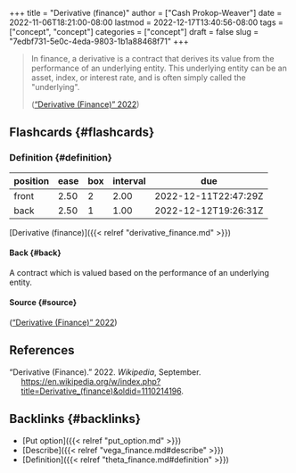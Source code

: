 +++
title = "Derivative (finance)"
author = ["Cash Prokop-Weaver"]
date = 2022-11-06T18:21:00-08:00
lastmod = 2022-12-17T13:40:56-08:00
tags = ["concept", "concept"]
categories = ["concept"]
draft = false
slug = "7edbf731-5e0c-4eda-9803-1b1a88468f71"
+++

> In finance, a derivative is a contract that derives its value from the performance of an underlying entity. This underlying entity can be an asset, index, or interest rate, and is often simply called the "underlying".
>
> (<a href="#citeproc_bib_item_1">“Derivative (Finance)” 2022</a>)


## Flashcards {#flashcards}


### Definition {#definition}

| position | ease | box | interval | due                  |
|----------|------|-----|----------|----------------------|
| front    | 2.50 | 2   | 2.00     | 2022-12-11T22:47:29Z |
| back     | 2.50 | 1   | 1.00     | 2022-12-12T19:26:31Z |

[Derivative (finance)]({{< relref "derivative_finance.md" >}})


#### Back {#back}

A contract which is valued based on the performance of an underlying entity.


#### Source {#source}

(<a href="#citeproc_bib_item_1">“Derivative (Finance)” 2022</a>)

## References

<style>.csl-entry{text-indent: -1.5em; margin-left: 1.5em;}</style><div class="csl-bib-body">
  <div class="csl-entry"><a id="citeproc_bib_item_1"></a>“Derivative (Finance).” 2022. <i>Wikipedia</i>, September. <a href="https://en.wikipedia.org/w/index.php?title=Derivative_(finance)&oldid=1110214196">https://en.wikipedia.org/w/index.php?title=Derivative_(finance)&#38;oldid=1110214196</a>.</div>
</div>


## Backlinks {#backlinks}

-   [Put option]({{< relref "put_option.md" >}})
-   [Describe]({{< relref "vega_finance.md#describe" >}})
-   [Definition]({{< relref "theta_finance.md#definition" >}})
